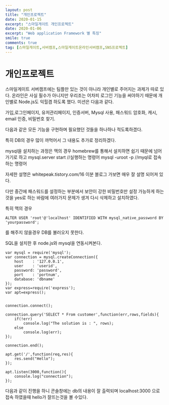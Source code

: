 ```yaml
---
layout: post
title: "개인프로젝트"
date: 2020-01-15
excerpt: "스마일게이트 개인프로젝트"
date: 2020-01-06
excerpt: "Web application Framework 별 특징"
smile: true
comments: true
tag: [스마일게이트,서버캠프,스마일게이트온라인서버캠프,SNS프로젝트]
---
```

# 개인프로젝트
스마일게이트 서버캠프에는 팀플만 있는 것이 아니라 개인별로 주어지는 과제가 따로 있다. 온라인은 사실 필수가 아니지만 우리조는 어차피 로그인 기능을 써야하기 때문에 개인별로 Node.js도 익힐겸 하도록 했다. 미션은 다음과 같다.

가입,로그인페이지, 유저관리페이지, 인증서버, Mysql 사용, 패스워드 암호화, 캐시, email 인증, 비밀번호 찾기.

다음과 같은 모든 기능을 구현하며 필요했던 것들을 하나하나 적도록하겠다.

특히 DB의 경우 많이 까먹어서 그 내용도 추가로 정리하겠다.

mysql을 설치하는 과정은 맥의 경우 homebrew를 통해서 설치하면 쉽기 때문에 넘어가기로 하고
    mysql.server start //실행하는 명령어
    mysql -uroot -p //myql로 접속하는 명령어

자세한 설명은 whitepeak.tistory.com/16
이분 블로그 가보면 매우 잘 설명 되어져 있다.

다만 중간에 패스워드를 설정하는 부분에서 보안이 강한 비밀번호만 설정 가능하게 하는 것을 yes로 하는 바람에 여러가지 문제가 생겨 다시 삭제하고 설치하였다.

특히 맥의 경우

    ALTER USER 'root'@'localhost' IDENTIFIED WITH mysql_native_password BY 'yourpassword';

를 해주지 않을경우 DB를 불러오지 못한다.

SQL을 설치한 후 node.js와 mysql을 연동시켜본다.

    var mysql = require('mysql');
    var connection = mysql.createConnection({
        host 	: '127.0.0.1',
        user 	: 'userid',
        password: 'password',
        port	: 'portnum',
        database: 'dbname'	 
    });
    var express=require('express');
    var apt=express();


    connection.connect();

    connection.query('SELECT * From customer',function(err,rows,fields){
        if(!err)
            console.log("The solution is : ", rows);
        else
            console.log(err);
    });

    connection.end();

    apt.get('/',function(req,res){
        res.send("Hello");
    });

    apt.listen(3000,function(){
        console.log("connection");
    });

다음과 같이 진행을 하니 콘솔창에는 db의 내용이 잘 출력되며 localhost:3000 으로 접속 하였을때 hello가 잘뜨는것을 볼 수있다.